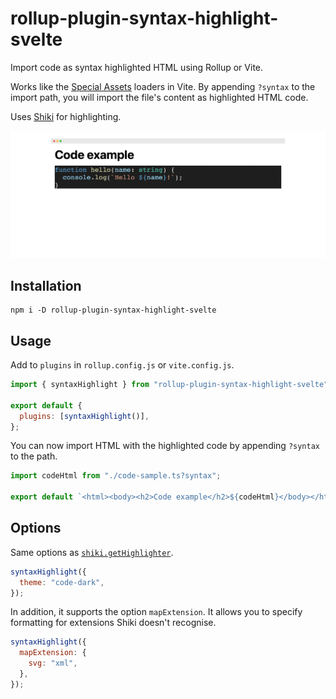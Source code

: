 # rollup-plugin-syntax-highlight-svelte

Import code as syntax highlighted HTML using Rollup or Vite.

Works like the [Special Assets](https://vitejs.dev/guide/features.html#static-assets) loaders in Vite. By appending `?syntax` to the import path, you will import the file's content as highlighted HTML code.

Uses [Shiki](https://github.com/shikijs/shiki) for highlighting.

![Highlighted code rendered](/assets/rendered.png)

## Installation

```
npm i -D rollup-plugin-syntax-highlight-svelte
```

## Usage

Add to `plugins` in `rollup.config.js` or `vite.config.js`.

```js
import { syntaxHighlight } from "rollup-plugin-syntax-highlight-svelte";

export default {
  plugins: [syntaxHighlight()],
};
```

You can now import HTML with the highlighted code by appending `?syntax` to the path.

```js
import codeHtml from "./code-sample.ts?syntax";

export default `<html><body><h2>Code example</h2>${codeHtml}</body></html>`;
```

## Options

Same options as [`shiki.getHighlighter`](https://shiki.matsu.io).

```js
syntaxHighlight({
  theme: "code-dark",
});
```

In addition, it supports the option `mapExtension`. It allows you to specify formatting for extensions Shiki doesn't recognise.

```js
syntaxHighlight({
  mapExtension: {
    svg: "xml",
  },
});
```
